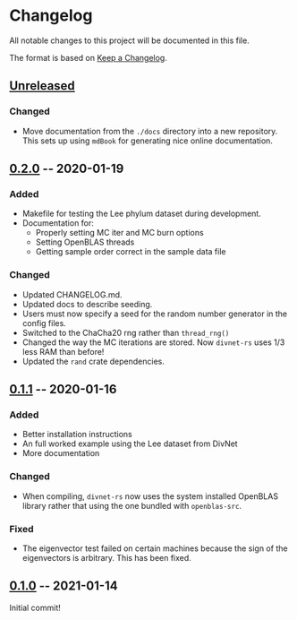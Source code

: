 # Changelog

All notable changes to this project will be documented in this file.

The format is based on [Keep a Changelog](https://keepachangelog.com/en/1.0.0/).

## [Unreleased]

### Changed

- Move documentation from the `./docs` directory into a new repository.  This sets up using `mdBook` for generating nice online documentation.

## [0.2.0] -- 2020-01-19

### Added

- Makefile for testing the Lee phylum dataset during development.
- Documentation for:
    - Properly setting MC iter and MC burn options
    - Setting OpenBLAS threads
    - Getting sample order correct in the sample data file

### Changed

- Updated CHANGELOG.md.
- Updated docs to describe seeding.
- Users must now specify a seed for the random number generator in the config files.
- Switched to the ChaCha20 rng rather than `thread_rng()`
- Changed the way the MC iterations are stored.  Now `divnet-rs` uses 1/3 less RAM than before!
- Updated the `rand` crate dependencies.

## [0.1.1] -- 2020-01-16

### Added 

- Better installation instructions
- An full worked example using the Lee dataset from DivNet
- More documentation

### Changed

- When compiling, `divnet-rs` now uses the system installed OpenBLAS library rather that using the one bundled with `openblas-src`.

### Fixed

- The eigenvector test failed on certain machines because the sign of the eigenvectors is arbitrary.  This has been fixed.

## [0.1.0] -- 2021-01-14

Initial commit!


[Unreleased]: https://github.com/mooreryan/divnet-rs/compare/v0.2.0...HEAD
[0.2.0]: https://github.com/mooreryan/divnet-rs/compare/v0.1.1...v0.2.0
[0.1.1]: https://github.com/mooreryan/divnet-rs/compare/v0.1.0...v0.1.1
[0.1.0]: https://github.com/mooreryan/divnet-rs/releases/tag/v0.1.0
